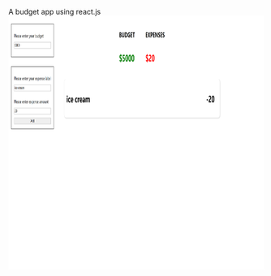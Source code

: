 A budget app using react.js
<img src="https://github.com/nicholostyler/budget/blob/master/appimage.png" height="500">